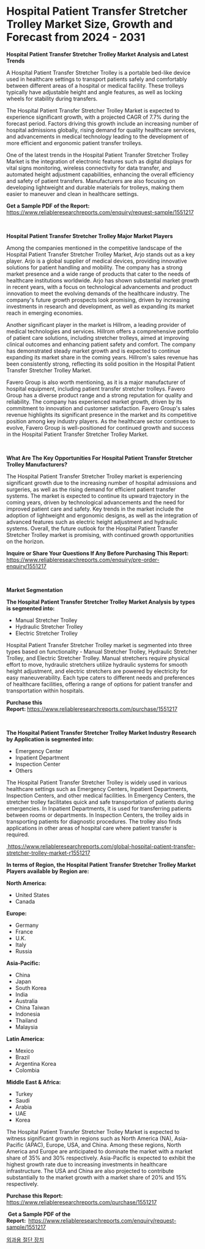 <p><h1>Hospital Patient Transfer Stretcher Trolley Market Size, Growth and Forecast from 2024 - 2031</h1></p><p><strong>Hospital Patient Transfer Stretcher Trolley Market Analysis and Latest Trends</strong></p>
<p><p>A Hospital Patient Transfer Stretcher Trolley is a portable bed-like device used in healthcare settings to transport patients safely and comfortably between different areas of a hospital or medical facility. These trolleys typically have adjustable height and angle features, as well as locking wheels for stability during transfers.</p><p>The Hospital Patient Transfer Stretcher Trolley Market is expected to experience significant growth, with a projected CAGR of 7.7% during the forecast period. Factors driving this growth include an increasing number of hospital admissions globally, rising demand for quality healthcare services, and advancements in medical technology leading to the development of more efficient and ergonomic patient transfer trolleys.</p><p>One of the latest trends in the Hospital Patient Transfer Stretcher Trolley Market is the integration of electronic features such as digital displays for vital signs monitoring, wireless connectivity for data transfer, and automated height adjustment capabilities, enhancing the overall efficiency and safety of patient transfers. Manufacturers are also focusing on developing lightweight and durable materials for trolleys, making them easier to maneuver and clean in healthcare settings.</p></p>
<p><strong>Get a Sample PDF of the Report:&nbsp;</strong> <a href="https://www.reliableresearchreports.com/enquiry/request-sample/1551217">https://www.reliableresearchreports.com/enquiry/request-sample/1551217</a></p>
<p>&nbsp;</p>
<p><strong>Hospital Patient Transfer Stretcher Trolley Major Market Players</strong></p>
<p><p>Among the companies mentioned in the competitive landscape of the Hospital Patient Transfer Stretcher Trolley Market, Arjo stands out as a key player. Arjo is a global supplier of medical devices, providing innovative solutions for patient handling and mobility. The company has a strong market presence and a wide range of products that cater to the needs of healthcare institutions worldwide. Arjo has shown substantial market growth in recent years, with a focus on technological advancements and product innovation to meet the evolving demands of the healthcare industry. The company's future growth prospects look promising, driven by increasing investments in research and development, as well as expanding its market reach in emerging economies.</p><p>Another significant player in the market is Hillrom, a leading provider of medical technologies and services. Hillrom offers a comprehensive portfolio of patient care solutions, including stretcher trolleys, aimed at improving clinical outcomes and enhancing patient safety and comfort. The company has demonstrated steady market growth and is expected to continue expanding its market share in the coming years. Hillrom's sales revenue has been consistently strong, reflecting its solid position in the Hospital Patient Transfer Stretcher Trolley Market.</p><p>Favero Group is also worth mentioning, as it is a major manufacturer of hospital equipment, including patient transfer stretcher trolleys. Favero Group has a diverse product range and a strong reputation for quality and reliability. The company has experienced market growth, driven by its commitment to innovation and customer satisfaction. Favero Group's sales revenue highlights its significant presence in the market and its competitive position among key industry players. As the healthcare sector continues to evolve, Favero Group is well-positioned for continued growth and success in the Hospital Patient Transfer Stretcher Trolley Market.</p></p>
<p>&nbsp;</p>
<p><strong>What Are The Key Opportunities For Hospital Patient Transfer Stretcher Trolley Manufacturers?</strong></p>
<p><p>The Hospital Patient Transfer Stretcher Trolley market is experiencing significant growth due to the increasing number of hospital admissions and surgeries, as well as the rising demand for efficient patient transfer systems. The market is expected to continue its upward trajectory in the coming years, driven by technological advancements and the need for improved patient care and safety. Key trends in the market include the adoption of lightweight and ergonomic designs, as well as the integration of advanced features such as electric height adjustment and hydraulic systems. Overall, the future outlook for the Hospital Patient Transfer Stretcher Trolley market is promising, with continued growth opportunities on the horizon.</p></p>
<p><strong>Inquire or Share Your Questions If Any Before Purchasing This Report:</strong> <a href="https://www.reliableresearchreports.com/enquiry/pre-order-enquiry/1551217">https://www.reliableresearchreports.com/enquiry/pre-order-enquiry/1551217</a></p>
<p>&nbsp;</p>
<p><strong>Market Segmentation</strong></p>
<p><strong>The Hospital Patient Transfer Stretcher Trolley Market Analysis by types is segmented into:</strong></p>
<p><ul><li>Manual Stretcher Trolley</li><li>Hydraulic Stretcher Trolley</li><li>Electric Stretcher Trolley</li></ul></p>
<p><p>Hospital Patient Transfer Stretcher Trolley market is segmented into three types based on functionality - Manual Stretcher Trolley, Hydraulic Stretcher Trolley, and Electric Stretcher Trolley. Manual stretchers require physical effort to move, hydraulic stretchers utilize hydraulic systems for smooth height adjustment, and electric stretchers are powered by electricity for easy maneuverability. Each type caters to different needs and preferences of healthcare facilities, offering a range of options for patient transfer and transportation within hospitals.</p></p>
<p><strong>Purchase this Report:&nbsp;</strong><a href="https://www.reliableresearchreports.com/purchase/1551217">https://www.reliableresearchreports.com/purchase/1551217</a></p>
<p>&nbsp;</p>
<p><strong>The Hospital Patient Transfer Stretcher Trolley Market Industry Research by Application is segmented into:</strong></p>
<p><ul><li>Emergency Center</li><li>Inpatient Department</li><li>Inspection Center</li><li>Others</li></ul></p>
<p><p>The Hospital Patient Transfer Stretcher Trolley is widely used in various healthcare settings such as Emergency Centers, Inpatient Departments, Inspection Centers, and other medical facilities. In Emergency Centers, the stretcher trolley facilitates quick and safe transportation of patients during emergencies. In Inpatient Departments, it is used for transferring patients between rooms or departments. In Inspection Centers, the trolley aids in transporting patients for diagnostic procedures. The trolley also finds applications in other areas of hospital care where patient transfer is required.</p></p>
<p><a href="https://www.reliableresearchreports.com/global-hospital-patient-transfer-stretcher-trolley-market-r1551217">&nbsp;https://www.reliableresearchreports.com/global-hospital-patient-transfer-stretcher-trolley-market-r1551217</a></p>
<p><strong>In terms of Region, the Hospital Patient Transfer Stretcher Trolley Market Players available by Region are:</strong></p>
<p>
    <p> <strong> North America: </strong>
        <ul>
            <li>United States</li>
            <li>Canada</li>
        </ul>
        </p> 
    <p> <strong> Europe: </strong>
        <ul>
            <li>Germany</li>
            <li>France</li>
            <li>U.K.</li>
            <li>Italy</li>
            <li>Russia</li>
        </ul>
        </p> 
    <p> <strong> Asia-Pacific: </strong>
        <ul>
            <li>China</li>
            <li>Japan</li>
            <li>South Korea</li>
            <li>India</li>
            <li>Australia</li>
            <li>China Taiwan</li>
            <li>Indonesia</li>
            <li>Thailand</li>
            <li>Malaysia</li>
        </ul>
        </p> 
    <p> <strong> Latin America: </strong>
        <ul>
            <li>Mexico</li>
            <li>Brazil</li>
            <li>Argentina Korea</li>
            <li>Colombia</li>
        </ul>
        </p> 
    <p> <strong> Middle East & Africa: </strong>
        <ul>
            <li>Turkey</li>
            <li>Saudi</li>
            <li>Arabia</li>
            <li>UAE</li>
            <li>Korea</li>
        </ul>
    </p>
    </p>
<p><p>The Hospital Patient Transfer Stretcher Trolley Market is expected to witness significant growth in regions such as North America (NA), Asia-Pacific (APAC), Europe, USA, and China. Among these regions, North America and Europe are anticipated to dominate the market with a market share of 35% and 30% respectively. Asia-Pacific is expected to exhibit the highest growth rate due to increasing investments in healthcare infrastructure. The USA and China are also projected to contribute substantially to the market growth with a market share of 20% and 15% respectively.</p></p>
<p><strong>Purchase this Report: </strong><a href="https://www.reliableresearchreports.com/purchase/1551217">https://www.reliableresearchreports.com/purchase/1551217</a></p>
<p>&nbsp;<strong>Get a Sample PDF of the Report:&nbsp;&nbsp;</strong><a href="https://www.reliableresearchreports.com/enquiry/request-sample/1551217">https://www.reliableresearchreports.com/enquiry/request-sample/1551217</a></p>
<p><strong></strong></p>
<p><p><a href="https://github.com/lzrvbyqzftro57/Market-Research-Report-List-2/blob/main/272802546496.md">외과용 절단 장치</a></p></p>